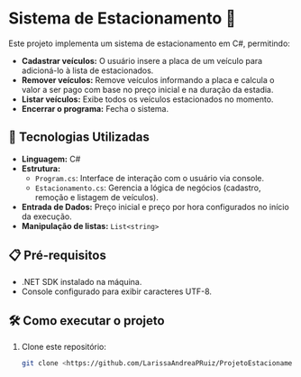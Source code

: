 # Sistema de Estacionamento 🚗

Este projeto implementa um sistema de estacionamento em C#, permitindo:

- **Cadastrar veículos:** O usuário insere a placa de um veículo para adicioná-lo à lista de estacionados.  
- **Remover veículos:** Remove veículos informando a placa e calcula o valor a ser pago com base no preço inicial e na duração da estadia.  
- **Listar veículos:** Exibe todos os veículos estacionados no momento.  
- **Encerrar o programa:** Fecha o sistema.  

## 🚀 Tecnologias Utilizadas

- **Linguagem:** C#  
- **Estrutura:**  
  - `Program.cs`: Interface de interação com o usuário via console.  
  - `Estacionamento.cs`: Gerencia a lógica de negócios (cadastro, remoção e listagem de veículos).  
- **Entrada de Dados:** Preço inicial e preço por hora configurados no início da execução.  
- **Manipulação de listas:** `List<string>`

## 📋 Pré-requisitos

- .NET SDK instalado na máquina.  
- Console configurado para exibir caracteres UTF-8.

## 🛠️ Como executar o projeto

1. Clone este repositório:
   ```bash
   git clone <https://github.com/LarissaAndreaPRuiz/ProjetoEstacionamento.git>
